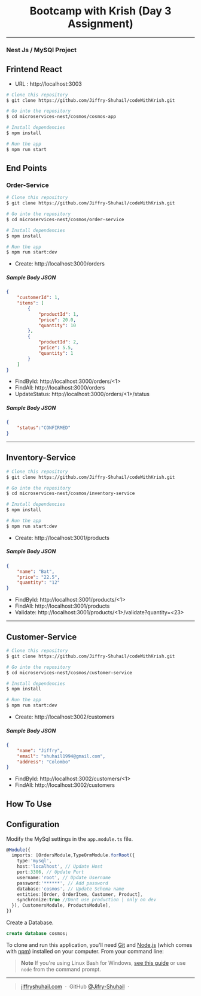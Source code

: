 
<h1 align="center">
  Bootcamp with Krish (Day 3 Assignment)
  <br>
</h1>

<hr>

<h3>
  Nest Js / MySQl Project
  <br>
</h1>

## Frintend React
* URL : http://localhost:3003
```bash
# Clone this repository
$ git clone https://github.com/Jiffry-Shuhail/codeWithKrish.git

# Go into the repository
$ cd microservices-nest/cosmos/cosmos-app

# Install dependencies
$ npm install

# Run the app
$ npm run start
```

## End Points

### Order-Service
```bash
# Clone this repository
$ git clone https://github.com/Jiffry-Shuhail/codeWithKrish.git

# Go into the repository
$ cd microservices-nest/cosmos/order-service

# Install dependencies
$ npm install

# Run the app
$ npm run start:dev
```
* Create: http://localhost:3000/orders

<h5>Sample Body JSON</h5>

```json
{
    "customerId": 1,
    "items": [
        {
            "productId": 1,
            "price": 20.0,
            "quantity": 10
        },
        {
            "productId": 2,
            "price": 5.5,
            "quantity": 1
        }
    ]
}
```

* FindById: http://localhost:3000/orders/<1>
* FindAll: http://localhost:3000/orders
* UpdateStatus: http://localhost:3000/orders/<1>/status
<h5>Sample Body JSON</h5>

```json
{
	"status":"CONFIRMED"
}
```

<hr>

## Inventory-Service
```bash
# Clone this repository
$ git clone https://github.com/Jiffry-Shuhail/codeWithKrish.git

# Go into the repository
$ cd microservices-nest/cosmos/inventory-service

# Install dependencies
$ npm install

# Run the app
$ npm run start:dev
```
* Create: http://localhost:3001/products
<h5>Sample Body JSON</h5>

```json
{
    "name": "Bat",
    "price": "22.5",
    "quantity": "12"
}
```
* FindById: http://localhost:3001/products/<1>
* FindAll: http://localhost:3001/products
* Validate: http://localhost:3001/products/<1>/validate?quantity=<23>

<hr>

## Customer-Service
```bash
# Clone this repository
$ git clone https://github.com/Jiffry-Shuhail/codeWithKrish.git

# Go into the repository
$ cd microservices-nest/cosmos/customer-service

# Install dependencies
$ npm install

# Run the app
$ npm run start:dev
```
* Create: http://localhost:3002/customers
<h5>Sample Body JSON</h5>

```json
{
    "name": "Jiffry",
    "email": "shuhail1994@gmail.com",
    "address": "Colombo"
}
```
* FindById: http://localhost:3002/customers/<1>
* FindAll: http://localhost:3002/customers


## How To Use

## Configuration

Modify the MySql settings in the `app.module.ts` file.

```typescript
@Module({
  imports: [OrdersModule,TypeOrmModule.forRoot({
    type:'mysql',
    host:'localhost', // Update Host
    port:3306, // Update Port 
    username:'root', // Update Username
    password:'******', // Add password
    database:'cosmos', // Update Schema name
    entities:[Order, OrderItem, Customer, Product],
    synchronize:true //Dont use production | only on dev
  }), CustomersModule, ProductsModule],
})
```
Create a Database.
```sql
create database cosmos;
```

To clone and run this application, you'll need [Git](https://git-scm.com) and [Node.js](https://nodejs.org/en/download/) (which comes with [npm](http://npmjs.com)) installed on your computer. From your command line:

> **Note**
> If you're using Linux Bash for Windows, [see this guide](https://www.howtogeek.com/261575/how-to-run-graphical-linux-desktop-applications-from-windows-10s-bash-shell/) or use `node` from the command prompt.

---

> [jiffryshuhail.com](https://jiffryshuhail.com/) &nbsp;&middot;&nbsp;
> GitHub [@Jifry-Shuhail](https://github.com/Jiffry-Shuhail) &nbsp;&middot;&nbsp;

